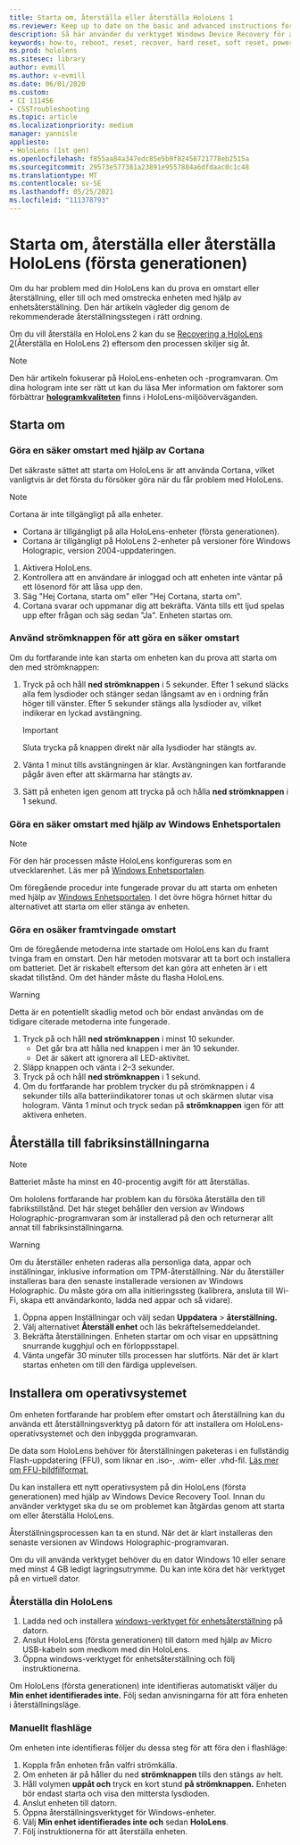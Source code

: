 ```yaml
---
title: Starta om, återställa eller återställa HoloLens 1
ms.reviewer: Keep up to date on the basic and advanced instructions for rebooting or resetting your HoloLens mixed reality device.
description: Så här använder du verktyget Windows Device Recovery för att flasha en bild till HoloLens 1:a Gen.
keywords: how-to, reboot, reset, recover, hard reset, soft reset, power cycle, HoloLens, shut down, wdrt, windows device recovery tool
ms.prod: hololens
ms.sitesec: library
author: evmill
ms.author: v-evmill
ms.date: 06/01/2020
ms.custom:
- CI 111456
- CSSTroubleshooting
ms.topic: article
ms.localizationpriority: medium
manager: yannisle
appliesto:
- HoloLens (1st gen)
ms.openlocfilehash: f855aa84a347edc85e5b9f02458721778eb2515a
ms.sourcegitcommit: 29573e577381a23891e9557884a6dfdaac0c1c48
ms.translationtype: MT
ms.contentlocale: sv-SE
ms.lasthandoff: 05/25/2021
ms.locfileid: "111378793"
---
```

# <a name="restart-reset-or-recover-hololens-1st-gen"></a>Starta om, återställa eller återställa HoloLens (första generationen)

Om du har problem med din HoloLens kan du prova en omstart eller återställning, eller till och med omstrecka enheten med hjälp av enhetsåterställning. Den här artikeln vägleder dig genom de rekommenderade återställningsstegen i rätt ordning.

Om du vill återställa en HoloLens 2 kan du se [Recovering a HoloLens 2](https://docs.microsoft.com/hololens/hololens-recovery)(Återställa en HoloLens 2) eftersom den processen skiljer sig åt.

> [!NOTE]
> Den här artikeln fokuserar på HoloLens-enheten och -programvaran. Om dina hologram inte ser rätt ut kan du läsa Mer information om faktorer som förbättrar **[hologramkvaliteten](hololens-environment-considerations.md)** finns i HoloLens-miljööverväganden.

## <a name="restart"></a>Starta om

### <a name="do-a-safe-restart-by-using-cortana"></a>Göra en säker omstart med hjälp av Cortana

Det säkraste sättet att starta om HoloLens är att använda Cortana, vilket vanligtvis är det första du försöker göra när du får problem med HoloLens.

> [!NOTE] 
> Cortana är inte tillgängligt på alla enheter.
> - Cortana är tillgängligt på alla HoloLens-enheter (första generationen). 
> - Cortana är tillgängligt på HoloLens 2-enheter på versioner före Windows Holograpic, version 2004-uppdateringen.

1. Aktivera HoloLens.
1. Kontrollera att en användare är inloggad och att enheten inte väntar på ett lösenord för att låsa upp den.
2. Säg "Hej Cortana, starta om" eller "Hej Cortana, starta om".
3. Cortana svarar och uppmanar dig att bekräfta. Vänta tills ett ljud spelas upp efter frågan och säg sedan "Ja". Enheten startas om.

### <a name="use-the-power-button-to-do-a-safe-restart"></a>Använd strömknappen för att göra en säker omstart

Om du fortfarande inte kan starta om enheten kan  du prova att starta om den med strömknappen:

1. Tryck på och håll **ned strömknappen** i 5 sekunder. Efter 1 sekund släcks alla fem lysdioder och stänger sedan långsamt av en i ordning från höger till vänster. Efter 5 sekunder stängs alla lysdioder av, vilket indikerar en lyckad avstängning.
      
   > [!IMPORTANT]
   > Sluta trycka på knappen direkt när alla lysdioder har stängts av.
1. Vänta 1 minut tills avstängningen är klar. Avstängningen kan fortfarande pågår även efter att skärmarna har stängts av.
2. Sätt på enheten igen genom att trycka på och hålla **ned strömknappen** i 1 sekund.

### <a name="do-a-safe-restart-by-using-windows-device-portal"></a>Göra en säker omstart med hjälp av Windows Enhetsportalen

> [!NOTE]
> För den här processen måste HoloLens konfigureras som en utvecklarenhet. Läs mer på [Windows Enhetsportalen](https://docs.microsoft.com/windows/mixed-reality/using-the-windows-device-portal).

Om föregående procedur inte fungerade provar du att starta om enheten med hjälp av [Windows Enhetsportalen](https://docs.microsoft.com/windows/mixed-reality/using-the-windows-device-portal). I det övre högra hörnet hittar du alternativet att starta om eller stänga av enheten.

### <a name="do-an-unsafe-forced-restart"></a>Göra en osäker framtvingade omstart

Om de föregående metoderna inte startade om HoloLens kan du framt tvinga fram en omstart. Den här metoden motsvarar att ta bort och installera om batteriet. Det är riskabelt eftersom det kan göra att enheten är i ett skadat tillstånd. Om det händer måste du flasha HoloLens.  

> [!WARNING]
> Detta är en potentiellt skadlig metod och bör endast användas om de tidigare citerade metoderna inte fungerade.

1. Tryck på och håll **ned strömknappen** i minst 10 sekunder.
   - Det går bra att hålla ned knappen i mer än 10 sekunder.
   - Det är säkert att ignorera all LED-aktivitet.
1. Släpp knappen och vänta i 2–3 sekunder.
1. Tryck på och håll **ned strömknappen** i 1 sekund.
1. Om du fortfarande har  problem trycker du på strömknappen i 4 sekunder tills alla batteriindikatorer tonas ut och skärmen slutar visa hologram. Vänta 1 minut och tryck sedan på **strömknappen** igen för att aktivera enheten.

## <a name="reset-to-factory-settings"></a>Återställa till fabriksinställningarna

> [!NOTE]
> Batteriet måste ha minst en 40-procentig avgift för att återställas.

Om hololens fortfarande har problem kan du försöka återställa den till fabrikstillstånd. Det här steget behåller den version av Windows Holographic-programvaran som är installerad på den och returnerar allt annat till fabriksinställningarna.

>[!WARNING]
> Om du återställer enheten raderas alla personliga data, appar och inställningar, inklusive information om TPM-återställning. När du återställer installeras bara den senaste installerade versionen av Windows Holographic. Du måste göra om alla initieringssteg (kalibrera, ansluta till Wi-Fi, skapa ett användarkonto, ladda ned appar och så vidare).

1. Öppna appen Inställningar och välj sedan **Uppdatera**  >  **återställning.**
1. Välj alternativet **Återställ enhet** och läs bekräftelsemeddelandet.
1. Bekräfta återställningen. Enheten startar om och visar en uppsättning snurrande kugghjul och en förloppsstapel.
1. Vänta ungefär 30 minuter tills processen har slutförts. När det är klart startas enheten om till den färdiga upplevelsen.

## <a name="reinstall-the-operating-system"></a>Installera om operativsystemet

Om enheten fortfarande har problem efter omstart och återställning kan du använda ett återställningsverktyg på datorn för att installera om HoloLens-operativsystemet och den inbyggda programvaran.  

De data som HoloLens behöver för återställningen paketeras i en fullständig Flash-uppdatering (FFU), som liknar en .iso-, .wim- eller .vhd-fil. [Läs mer om FFU-bildfilformat.](https://docs.microsoft.com/windows-hardware/manufacture/desktop/wim-vs-ffu-image-file-formats)

Du kan installera ett nytt operativsystem på din HoloLens (första generationen) med hjälp av Windows Device Recovery Tool. Innan du använder verktyget ska du se om problemet kan åtgärdas genom att starta om eller återställa HoloLens.

Återställningsprocessen kan ta en stund. När det är klart installeras den senaste versionen av Windows Holographic-programvaran.

Om du vill använda verktyget behöver du en dator Windows 10 eller senare med minst 4 GB ledigt lagringsutrymme. Du kan inte köra det här verktyget på en virtuell dator.

### <a name="recover-your-hololens"></a>Återställa din HoloLens

1. Ladda ned och installera [windows-verktyget för enhetsåterställning](https://support.microsoft.com/help/12379/windows-10-mobile-device-recovery-tool-faq) på datorn.
1. Anslut HoloLens (första generationen) till datorn med hjälp av Micro USB-kabeln som medkom med din HoloLens.
1. Öppna windows-verktyget för enhetsåterställning och följ instruktionerna.

Om HoloLens (första generationen) inte identifieras automatiskt väljer du **Min enhet identifierades inte.** Följ sedan anvisningarna för att föra enheten i återställningsläge.

### <a name="manual-flashing-mode"></a>Manuellt flashläge

Om enheten inte identifieras följer du dessa steg för att föra den i flashläge:

1. Koppla från enheten från valfri strömkälla.
1. Om enheten är på håller du ned **strömknappen** tills den stängs av helt.
2. Håll volymen **uppåt och** tryck en kort stund **på strömknappen.** Enheten bör endast starta och visa den mittersta lysdioden.
3. Anslut enheten till datorn.
4. Öppna återställningsverktyget för Windows-enheter.
5. Välj **Min enhet identifierades inte och** sedan **HoloLens**. 
6. Följ instruktionerna för att återställa enheten.
